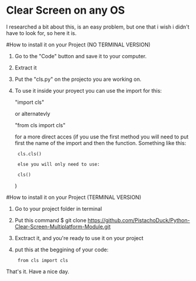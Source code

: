 # Clear Screen on any OS

I researched a bit about this, is an easy problem, but one that i wish i didn't have to look for, so here it is.

#How to install it on your Project (NO TERMINAL VERSION) 

1) Go to the "Code" button and save it to your computer.
2) Extract it
3) Put the "cls.py" on the projecto you are working on.
4) To use it inside your proyect you can use the import for this:
	
	"import cls"
	
	or alternatevly
	
	"from cls import cls"
	
	for a more direct acces
	(if you use the first method you will need to put first the name of the import and then the function.
	Something like this:
		
		cls.cls()
		
		else you will only need to use:
		
		cls()
	)
	
#How to install it on your Project (TERMINAL VERSION)

1) Go to your project folder in terminal
2) Put this command $ git clone https://github.com/PistachoDuck/Python-Clear-Screen-Multiplatform-Module.git
3) Exctract it, and you're ready to use it on your project
4) put this at the beggining of your code:
	
		from cls import cls
		
That's it.
Have a nice day.
